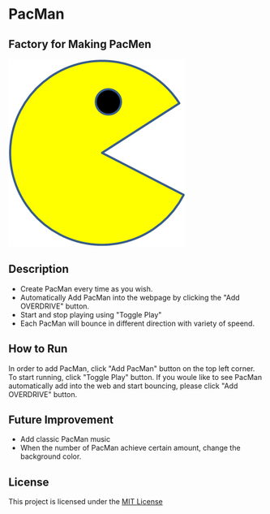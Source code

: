 # PacMan
## Factory for Making PacMen
<img src="PacMan1.png">

## Description
- Create PacMan every time as you wish.
- Automatically Add PacMan into the webpage by clicking the "Add OVERDRIVE" button.
- Start and stop playing using "Toggle Play"
- Each PacMan will bounce in different direction with variety of speend. 

## How to Run
In order to add PacMan, click "Add PacMan" button on the top left corner. To start running, click "Toggle Play" button. If you woule like to see PacMan automatically add into the web and start bouncing, please click "Add OVERDRIVE" button. 

## Future Improvement
- Add classic PacMan music
- When the number of PacMan achieve certain amount, change the background color.

## License
This project is licensed under the [MIT License](https://github.com/HarpSkye/PacMen-Exercise/blob/main/LICENSE)

